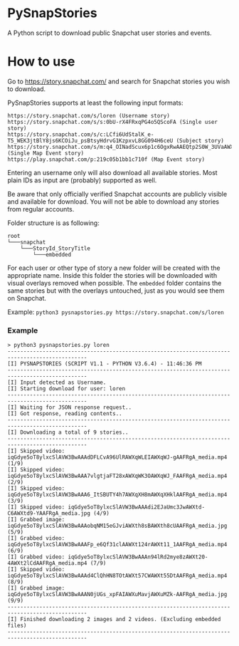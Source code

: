 # PySnapStories
A Python script to download public Snapchat user stories and events.

# How to use

Go to https://story.snapchat.com/ and search for Snapchat stories you wish to download.

PySnapStories supports at least the following input formats:

```
https://story.snapchat.com/s/loren (Username story)
https://story.snapchat.com/s/s:0bU-rX4FRxqPG4o5QScoFA (Single user story)
https://story.snapchat.com/s/c:LCfi6UdStalK_e-T5_WEK3jtBlY8js6KCOiJu_psBtsyHdrvG1KzpxvL8GG094H6ceU (Subject story)
https://story.snapchat.com/s/m:q4_OINadScux6p1c6OgxRwAAEQtp2S0W_3UVaAWXqb9GaAWXqb838AAFRgA/ (Single Map Event story)
https://play.snapchat.com/p:219c05b1bb1c710f (Map Event story)
```

Entering an username only will also download all available stories. Most plain IDs as input are (probably) supported as well.

Be aware that only officially verified Snapchat accounts are publicly visible and available for download. You will not be able to download any stories from regular accounts.

Folder structure is as following:
```
root
└───snapchat
    └───StoryId_StoryTitle
        └───embedded
```
For each user or other type of story a new folder will be created with the appropriate name. Inside this folder the stories will be downloaded with visual overlays removed when possible. The `embedded` folder contains the same stories but with the overlays untouched, just as you would see them on Snapchat.

Example: `python3 pysnapstories.py https://story.snapchat.com/s/loren`

### Example

```
> python3 pysnapstories.py loren
-----------------------------------------------------------------------------------------------
[I] PYSNAPSTORIES (SCRIPT V1.1 - PYTHON V3.6.4) - 11:46:36 PM
-----------------------------------------------------------------------------------------------
[I] Input detected as Username.
[I] Starting download for user: loren
-----------------------------------------------------------------------------------------------
[I] Waiting for JSON response request..
[I] Got response, reading contents..
-----------------------------------------------------------------------------------------------
[I] Downloading a total of 9 stories..
-----------------------------------------------------------------------------------------------
[I] Skipped video: iqGdye5oT8ylxcSlAVW3BwAAAdDFLCvA96UlRAWXqWLEIAWXqWJ-gAAFRgA_media.mp4 (1/9)
[I] Skipped video: iqGdye5oT8ylxcSlAVW3BwAAA7vlgtjaFT28xAWXqWK3OAWXqWJ_FAAFRgA_media.mp4 (2/9)
[I] Skipped video: iqGdye5oT8ylxcSlAVW3BwAAA6_ItSBUTY4h7AWXqXH8mAWXqXHklAAFRgA_media.mp4 (3/9)
[I] Skipped video: iqGdye5oT8ylxcSlAVW3BwAAAdi2EJaUmc3JwAWXtd-C6AWXtd9-YAAFRgA_media.jpg (4/9)
[I] Grabbed image: iqGdye5oT8ylxcSlAVW3BwAAAobqNM15eGJviAWXth8sBAWXth8cUAAFRgA_media.jpg (5/9)
[I] Grabbed video: iqGdye5oT8ylxcSlAVW3BwAAAFp_e6Qf31clAAWXt124rAWXt11_1AAFRgA_media.mp4 (6/9)
[I] Grabbed video: iqGdye5oT8ylxcSlAVW3BwAAAn94lRd2mye8zAWXt20-4AWXt2lCdAAFRgA_media.mp4 (7/9)
[I] Skipped video: iqGdye5oT8ylxcSlAVW3BwAAAd4ClQhHN8TOtAWXt57CWAWXt55DtAAFRgA_media.mp4 (8/9)
[I] Grabbed image: iqGdye5oT8ylxcSlAVW3BwAAAN0jUGs_xpFAIAWXuMavjAWXuMZk-AAFRgA_media.jpg (9/9)
-----------------------------------------------------------------------------------------------
[I] Finished downloading 2 images and 2 videos. (Excluding embedded files)
-----------------------------------------------------------------------------------------------
```
